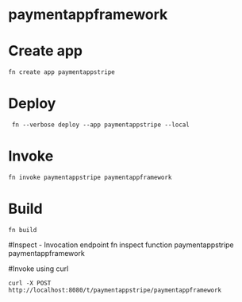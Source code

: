 # paymentappframework

# **Create app**


    fn create app paymentappstripe

# Deploy

     fn --verbose deploy --app paymentappstripe --local

# Invoke

    fn invoke paymentappstripe paymentappframework

# Build 

    fn build

#Inspect - Invocation endpoint
    fn inspect function paymentappstripe paymentappframework

#Invoke using curl

    curl -X POST http://localhost:8080/t/paymentappstripe/paymentappframework